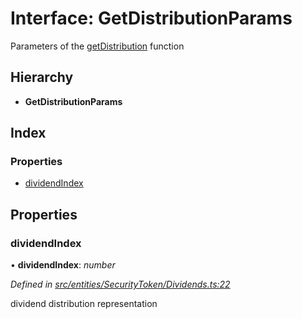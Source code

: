# Interface: GetDistributionParams

Parameters of the [getDistribution](../classes/_entities_securitytoken_dividends_.dividends.md#getdistribution) function

## Hierarchy

- **GetDistributionParams**

## Index

### Properties

- [dividendIndex](_entities_securitytoken_dividends_.getdistributionparams.md#dividendindex)

## Properties

### dividendIndex

• **dividendIndex**: _number_

_Defined in [src/entities/SecurityToken/Dividends.ts:22](https://github.com/PolymathNetwork/polymath-sdk/blob/c47ae7a/src/entities/SecurityToken/Dividends.ts#L22)_

dividend distribution representation
